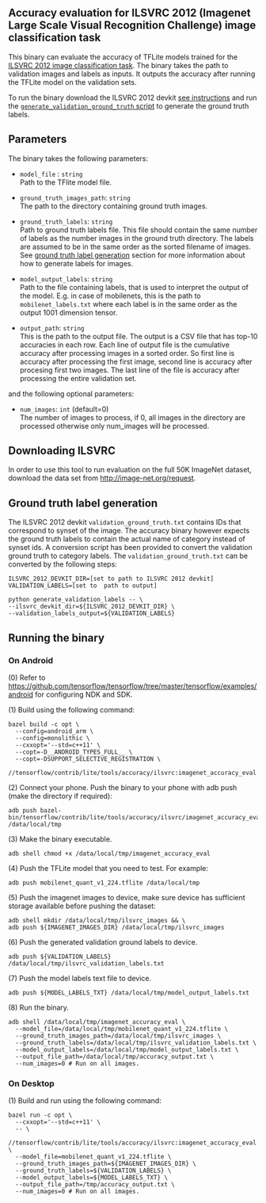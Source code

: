 ## Accuracy evaluation for ILSVRC 2012 (Imagenet Large Scale Visual Recognition Challenge) image classification task

This binary can evaluate the accuracy of TFLite models trained for the 
[ILSVRC 2012 image classification task](http://www.image-net.org/challenges/LSVRC/2012/).
The binary takes the path to validation images and labels as inputs. It outputs the accuracy after running the TFLite model on the validation sets.

To run the binary download the ILSVRC 2012 devkit [see instructions](#downloading-ilsvrc) and run the [`generate_validation_ground_truth` script](#ground-truth-label-generation) to generate the ground truth labels.

## Parameters
The binary takes the following parameters:

*   `model_file` : `string` \
    Path to the TFlite model file.

*   `ground_truth_images_path`: `string` \
    The path to the directory containing ground truth images.

*   `ground_truth_labels`: `string` \
    Path to ground truth labels file. This file should contain the same number of labels as    the number images in the ground truth directory. The labels are assumed to be in the
    same order as the sorted filename of images. See [ground truth label generation](#ground-truth-label-generation)
    section for more information about how to generate labels for images.

*    `model_output_labels`: `string` \
    Path to the file containing labels, that is used to interpret the output of
    the model. E.g. in case of mobilenets, this is the path to
    `mobilenet_labels.txt` where each label is in the same order as the output
    1001 dimension tensor.

*   `output_path`: `string` \
    This is the path to the output file. The output is a CSV file that has top-10 accuracies in each row. Each line of output file is the cumulative accuracy after processing images in a sorted order. So first line is accuracy after processing the first image, second line is accuracy after procesing first two images. The last line of the file is accuracy after processing the entire validation set.

and the following optional parameters:
*   `num_images`: `int` (default=0) \
    The number of images to process, if 0, all images in the directory are processed otherwise only num_images will be processed.

## Downloading ILSVRC
In order to use this tool to run evaluation on the full 50K ImageNet dataset,
download the data set from http://image-net.org/request.

## Ground truth label generation
The ILSVRC 2012 devkit `validation_ground_truth.txt` contains IDs that correspond to synset of the image. 
The accuracy binary however expects the ground truth labels to contain the actual name of 
category instead of synset ids. A conversion script has been provided to convert the validation ground truth to
category labels. The `validation_ground_truth.txt` can be converted by the following steps:

```
ILSVRC_2012_DEVKIT_DIR=[set to path to ILSVRC 2012 devkit]
VALIDATION_LABELS=[set to  path to output]

python generate_validation_labels -- \
--ilsvrc_devkit_dir=${ILSVRC_2012_DEVKIT_DIR} \
--validation_labels_output=${VALIDATION_LABELS}
```

## Running the binary

### On Android

(0) Refer to https://github.com/tensorflow/tensorflow/tree/master/tensorflow/examples/android for configuring NDK and SDK.

(1) Build using the following command:

```
bazel build -c opt \
  --config=android_arm \
  --config=monolithic \
  --cxxopt='--std=c++11' \
  --copt=-D__ANDROID_TYPES_FULL__ \
  --copt=-DSUPPORT_SELECTIVE_REGISTRATION \
  //tensorflow/contrib/lite/tools/accuracy/ilsvrc:imagenet_accuracy_eval
```

(2) Connect your phone. Push the binary to your phone with adb push
     (make the directory if required):

```
adb push bazel-bin/tensorflow/contrib/lite/tools/accuracy/ilsvrc/imagenet_accuracy_eval /data/local/tmp
```

(3) Make the binary executable.

```
adb shell chmod +x /data/local/tmp/imagenet_accuracy_eval
```

(4) Push the TFLite model  that you need to test. For example:

```
adb push mobilenet_quant_v1_224.tflite /data/local/tmp
```

(5) Push the imagenet images to device, make sure device has sufficient storage available before pushing the dataset:

```
adb shell mkdir /data/local/tmp/ilsvrc_images && \
adb push ${IMAGENET_IMAGES_DIR} /data/local/tmp/ilsvrc_images
```

(6) Push the generated validation ground labels to device.

```
adb push ${VALIDATION_LABELS} /data/local/tmp/ilsvrc_validation_labels.txt
```

(7) Push the model labels text file to device.

```
adb push ${MODEL_LABELS_TXT} /data/local/tmp/model_output_labels.txt
```

(8) Run the binary.

```
adb shell /data/local/tmp/imagenet_accuracy_eval \
  --model_file=/data/local/tmp/mobilenet_quant_v1_224.tflite \
  --ground_truth_images_path=/data/local/tmp/ilsvrc_images \
  --ground_truth_labels=/data/local/tmp/ilsvrc_validation_labels.txt \
  --model_output_labels=/data/local/tmp/model_output_labels.txt \
  --output_file_path=/data/local/tmp/accuracy_output.txt \
  --num_images=0 # Run on all images.
```

###  On Desktop

(1) Build and run using the following command:

```
bazel run -c opt \
  --cxxopt='--std=c++11' \
  -- \
  //tensorflow/contrib/lite/tools/accuracy/ilsvrc:imagenet_accuracy_eval \
  --model_file=mobilenet_quant_v1_224.tflite \
  --ground_truth_images_path=${IMAGENET_IMAGES_DIR} \
  --ground_truth_labels=${VALIDATION_LABELS} \
  --model_output_labels=${MODEL_LABELS_TXT} \
  --output_file_path=/tmp/accuracy_output.txt \
  --num_images=0 # Run on all images.
```
